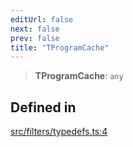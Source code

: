 ```yaml
---
editUrl: false
next: false
prev: false
title: "TProgramCache"
---
```


> **TProgramCache**: `any`

## Defined in

[src/filters/typedefs.ts:4](https://github.com/fabricjs/fabric.js/blob/v6.0.0-rc4/src/filters/typedefs.ts#L4)
